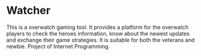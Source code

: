 # Watcher
This is a overwatch gaming tool. It provides a platform for the overwatch players to check the heroes information, know about the newest updates and exchange their game strategies. It is suitable for both the veterans and newbie.
Project of Internet Programming.
